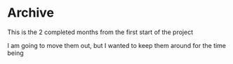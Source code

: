 # Archive
This is the 2 completed months from the first start of the project

I am going to move them out, but I wanted to keep them around for the time being
